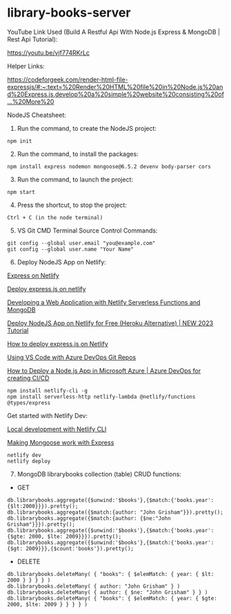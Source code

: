 # library-books-server

YouTube Link Used (Build A Restful Api With Node.js Express & MongoDB | Rest Api Tutorial):

https://youtu.be/vjf774RKrLc

Helper Links:

https://codeforgeek.com/render-html-file-expressjs/#:~:text=%20Render%20HTML%20file%20in%20Node.js%20and%20Express.js,develop%20a%20simple%20website%20consisting%20of...%20More%20

NodeJS Cheatsheet:
1. Run the command, to create the NodeJS project:
```
npm init
```

2. Run the command, to install the packages:
```	
npm install express nodemon mongoose@6.5.2 devenv body-parser cors
```

3. Run the command, to launch the project:
```
npm start
```

4. Press the shortcut, to stop the project:
```
Ctrl + C (in the node terminal)
```

5. VS Git CMD Terminal Source Control Commands:
```
git config --global user.email "you@example.com"
git config --global user.name "Your Name"
```

6. Deploy NodeJS App on Netlify:

<a href="https://docs.netlify.com/integrations/frameworks/express/">Express on Netlify</a>

<a href="https://paulreaney.medium.com/deploy-express-js-on-netlify-91cfaea39591">Deploy express.js on netlify</a>

<a href="https://www.mongodb.com/developer/languages/javascript/developing-web-application-netlify-serverless-functions-mongodb/">Developing a Web Application with Netlify Serverless Functions and MongoDB</a>

<a href="https://youtu.be/8x0Dty5D6CA?si=fUqHGOZhKRRxr52X">Deploy NodeJS App on Netlify for Free (Heroku Alternative) | NEW 2023 Tutorial</a>

<a href="https://youtu.be/hQAu0YEIF0g?si=C3tFTeZ0udck5QRu">How to deploy express.js on Netlify</a>

<a href="https://youtu.be/OBmhKQhrO6U?si=kegQ20vIA3mk5pzv">Using VS Code with Azure DevOps Git Repos</a>

<a href="https://youtu.be/9JPga11NGUE?si=oOip1RmT7W4rTHkr">How to Deploy a Node.js App in Microsoft Azure | Azure DevOps for creating CI/CD</a>

```
npm install netlify-cli -g
npm install serverless-http netlify-lambda @netlify/functions @types/express
```

Get started with Netlify Dev:

<a href="https://docs.netlify.com/cli/local-development/">Local development with Netlify CLI</a>

<a href="https://answers.netlify.com/t/making-mongoose-work-with-express/72703">Making Mongoose work with Express</a>

```
netlify dev
netlify deploy
```

7. MongoDB librarybooks collection (table) CRUD functions:
* GET
```
db.librarybooks.aggregate({$unwind:'$books'},{$match:{'books.year':{$lt:2000}}}).pretty();
db.librarybooks.aggregate({$match:{author: "John Grisham"}}).pretty();
db.librarybooks.aggregate({$match:{author: {$ne:"John Grisham"}}}).pretty();
db.librarybooks.aggregate({$unwind:'$books'},{$match:{'books.year':{$gte: 2000, $lte: 2009}}}).pretty();
db.librarybooks.aggregate({$unwind:'$books'},{$match:{'books.year':{$gt: 2009}}},{$count:'books'}).pretty();
```

* DELETE
```
db.librarybooks.deleteMany( { "books": { $elemMatch: { year: { $lt: 2000 } } } } )
db.librarybooks.deleteMany( { author: "John Grisham" } )
db.librarybooks.deleteMany( { author: { $ne: "John Grisham" } } )
db.librarybooks.deleteMany( { "books": { $elemMatch: { year: { $gte: 2000, $lte: 2009 } } } } )
```

